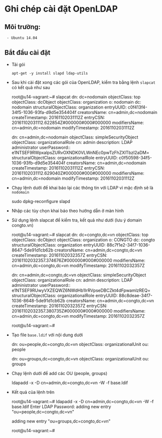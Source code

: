 # Ghi chép cài đặt OpenLDAP

## Môi trường: 
     
     - Ubuntu 14.04

## Bắt đầu cài đặt

- Tải gói 

      apt-get -y install slapd ldap-utils

- Sau khi cài đặt xong các gói của OpenLDAP, kiểm tra bằng lệnh `slapcat` có kết quả như sau

	root@u14-vagrant:~# slapcat
	dn: dc=nodomain
	objectClass: top
	objectClass: dcObject
	objectClass: organization
	o: nodomain
	dc: nodomain
	structuralObjectClass: organization
	entryUUID: c0f413f4-34f5-1036-93fa-d9d5e354404f
	creatorsName: cn=admin,dc=nodomain
	createTimestamp: 20161102031112Z
	entryCSN: 20161102031112.622854Z#000000#000#000000
	modifiersName: cn=admin,dc=nodomain
	modifyTimestamp: 20161102031112Z

	dn: cn=admin,dc=nodomain
	objectClass: simpleSecurityObject
	objectClass: organizationalRole
	cn: admin
	description: LDAP administrator
	userPassword:: e1NTSEF9RWpxalpsZURvOXNDK0VLWnNEc0pwTzFhZXlTbzI2aDM=
	structuralObjectClass: organizationalRole
	entryUUID: c0f50598-34f5-1036-93fb-d9d5e354404f
	creatorsName: cn=admin,dc=nodomain
	createTimestamp: 20161102031112Z
	entryCSN: 20161102031112.629040Z#000000#000#000000
	modifiersName: cn=admin,dc=nodomain
	modifyTimestamp: 20161102031112Z



- Chạy lệnh dưới để khai báo lại các thông tin với LDAP vì mặc định sẽ là `nodomain`

	sudo dpkg-reconfigure slapd

- Nhập các tùy chọn khai báo theo hướng dẫn ở màn hình	

- Sử dụng lệnh slapcat để kiểm tra, kết quả như dưới (lưu ý domain congto.vn)

	root@u14-vagrant:~# slapcat
	dn: dc=congto,dc=vn
	objectClass: top
	objectClass: dcObject
	objectClass: organization
	o: CONGTO
	dc: congto
	structuralObjectClass: organization
	entryUUID: 88c7f1e2-34f7-1036-8647-5de91d1cb62b
	creatorsName: cn=admin,dc=congto,dc=vn
	createTimestamp: 20161102032357Z
	entryCSN: 20161102032357.374676Z#000000#000#000000
	modifiersName: cn=admin,dc=congto,dc=vn
	modifyTimestamp: 20161102032357Z

	dn: cn=admin,dc=congto,dc=vn
	objectClass: simpleSecurityObject
	objectClass: organizationalRole
	cn: admin
	description: LDAP administrator
	userPassword:: e1NTSEF9RUwyVXZEQWZ6NWdHb1IrRVpseDBCZkt4dFpwamlzREQ=
	structuralObjectClass: organizationalRole
	entryUUID: 88c8deae-34f7-1036-8648-5de91d1cb62b
	creatorsName: cn=admin,dc=congto,dc=vn
	createTimestamp: 20161102032357Z
	entryCSN: 20161102032357.380735Z#000000#000#000000
	modifiersName: cn=admin,dc=congto,dc=vn
	modifyTimestamp: 20161102032357Z

	root@u14-vagrant:~#


- Tạo file `base.ldif` với nội dung dưới

	dn: ou=people,dc=congto,dc=vn
	objectClass: organizationalUnit
	ou: people

	dn: ou=groups,dc=congto,dc=vn
	objectClass: organizationalUnit
	ou: groups 

- Chạy lệnh dưới để add các OU (people, groups)

	ldapadd -x -D cn=admin,dc=congto,dc=vn -W -f base.ldif 

- Kết quả của lệnh trên

	root@u14-vagrant:~# ldapadd -x -D cn=admin,dc=congto,dc=vn -W -f base.ldif
	Enter LDAP Password:
	adding new entry "ou=people,dc=congto,dc=vn"

	adding new entry "ou=groups,dc=congto,dc=vn"

	root@u14-vagrant:~#


